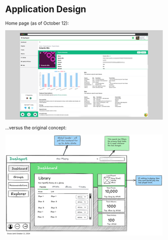 # Application Design

Home page (as of October 12):

![Home Page](../static/img/demo.png)

...versus the original concept:

![Home design](../static/img/dashboard-main-concept.png)
